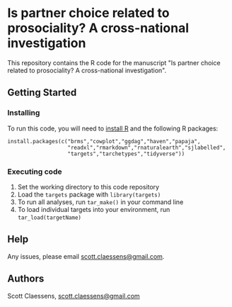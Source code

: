 # Is partner choice related to prosociality? A cross-national investigation

This repository contains the R code for the manuscript "Is partner choice related to prosociality? A cross-national investigation".

## Getting Started

### Installing

To run this code, you will need to [install R](https://www.r-project.org/) and the following R packages:

```
install.packages(c("brms","cowplot","ggdag","haven","papaja", 
                   "readxl","rmarkdown","rnaturalearth","sjlabelled", 
                   "targets","tarchetypes","tidyverse"))
```

### Executing code

1. Set the working directory to this code repository
2. Load the `targets` package with `library(targets)`
3. To run all analyses, run `tar_make()` in your command line
4. To load individual targets into your environment, run `tar_load(targetName)`

## Help

Any issues, please email scott.claessens@gmail.com.

## Authors

Scott Claessens, scott.claessens@gmail.com
